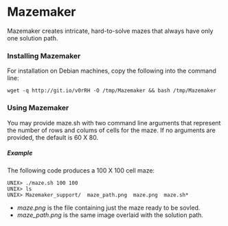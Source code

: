 # Mazemaker
Mazemaker creates intricate, hard-to-solve mazes that always have only one solution path.
### Installing Mazemaker
For installation on Debian machines, copy the following into the command line:
```
wget -q http://git.io/v0rRH -O /tmp/Mazemaker && bash /tmp/Mazemaker
```

### Using Mazemaker
You may provide maze.sh with two command line arguments that represent the number of rows and colums of cells for the maze.
If no arguments are provided, the default is 60 X 80.

##### Example
The following code produces a 100 X 100 cell maze:
```
UNIX> ./maze.sh 100 100
UNIX> ls
UNIX> Mazemaker_support/  maze_path.png  maze.png  maze.sh*
```
- *maze.png* is the file containing just the maze ready to be sovled.<br>
- *maze_path.png* is the same image overlaid with the solution path.

